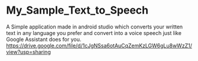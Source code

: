 # My_Sample_Text_to_Speech
A Simple application  made in android studio which converts your written text in any language you prefer and convert into a voice speech just like Google Assistant does for you.
https://drive.google.com/file/d/1cJgNSsa6otAuCqZemKzLGW6gLu8wWzZ1/view?usp=sharing
